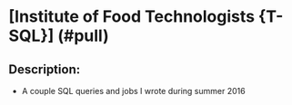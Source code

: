 # [Institute of Food Technologists {T-SQL}] (#pull)

## Description:
* A couple SQL queries and jobs I wrote during summer 2016
